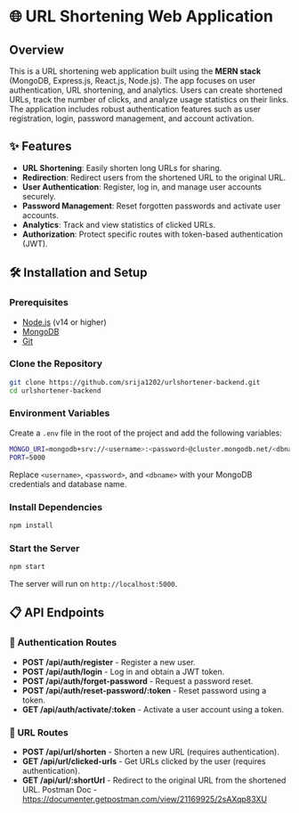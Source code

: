 # 🌐 URL Shortening Web Application

## Overview

This is a URL shortening web application built using the **MERN stack** (MongoDB, Express.js, React.js, Node.js). The app focuses on user authentication, URL shortening, and analytics. Users can create shortened URLs, track the number of clicks, and analyze usage statistics on their links. The application includes robust authentication features such as user registration, login, password management, and account activation.

## ✨ Features

- **URL Shortening**: Easily shorten long URLs for sharing.
- **Redirection**: Redirect users from the shortened URL to the original URL.
- **User Authentication**: Register, log in, and manage user accounts securely.
- **Password Management**: Reset forgotten passwords and activate user accounts.
- **Analytics**: Track and view statistics of clicked URLs.
- **Authorization**: Protect specific routes with token-based authentication (JWT).

## 🛠️ Installation and Setup

### Prerequisites

- [Node.js](https://nodejs.org) (v14 or higher)
- [MongoDB](https://www.mongodb.com/)
- [Git](https://git-scm.com/)

### Clone the Repository

```bash
git clone https://github.com/srija1202/urlshortener-backend.git
cd urlshortener-backend
```

### Environment Variables

Create a `.env` file in the root of the project and add the following variables:

```bash
MONGO_URI=mongodb+srv://<username>:<password>@cluster.mongodb.net/<dbname>?retryWrites=true&w=majority
PORT=5000
```

Replace `<username>`, `<password>`, and `<dbname>` with your MongoDB credentials and database name.

### Install Dependencies

```bash
npm install
```

### Start the Server

```bash
npm start
```

The server will run on `http://localhost:5000`.

## 📋 API Endpoints

### 🔐 Authentication Routes

- **POST /api/auth/register** - Register a new user.
- **POST /api/auth/login** - Log in and obtain a JWT token.
- **POST /api/auth/forget-password** - Request a password reset.
- **POST /api/auth/reset-password/:token** - Reset password using a token.
- **GET /api/auth/activate/:token** - Activate a user account using a token.

### 🔗 URL Routes

- **POST /api/url/shorten** - Shorten a new URL (requires authentication).
- **GET /api/url/clicked-urls** - Get URLs clicked by the user (requires authentication).
- **GET /api/url/:shortUrl** - Redirect to the original URL from the shortened URL.
  Postman Doc - https://documenter.getpostman.com/view/21169925/2sAXqp83XU
